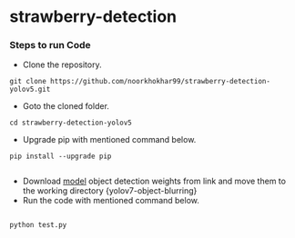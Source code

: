 # strawberry-detection
### Steps to run Code
- Clone the repository.
```
git clone https://github.com/noorkhokhar99/strawberry-detection-yolov5.git
```
- Goto the cloned folder.
```
cd strawberry-detection-yolov5

```
- Upgrade pip with mentioned command below.
```
pip install --upgrade pip
```
```
```
- Download [model](https://github.com/noorkhokhar99/model-Strawberry/archive/refs/heads/main.zip) object detection weights from link and move them to the working directory {yolov7-object-blurring}
- Run the code with mentioned command below.
```

python test.py
